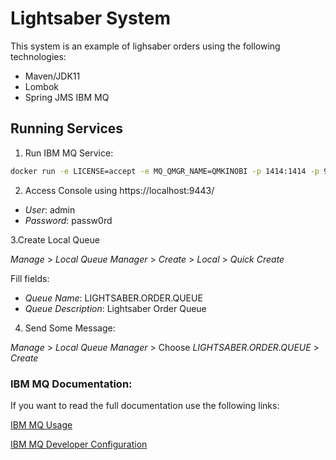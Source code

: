 # Lightsaber System

This system is an example of lighsaber orders using the following technologies:

- Maven/JDK11
- Lombok
- Spring JMS IBM MQ

## Running Services

1. Run IBM MQ Service:

```bash
docker run -e LICENSE=accept -e MQ_QMGR_NAME=QMKINOBI -p 1414:1414 -p 9443:9443 -d ibmcom/mq
```

2. Access Console using https://localhost:9443/

- *User*: admin   
- *Password*: passw0rd 

3.Create Local Queue

*Manage* > *Local Queue Manager* > *Create* >  *Local* > *Quick Create* 

Fill fields:

- *Queue Name*: LIGHTSABER.ORDER.QUEUE 
- *Queue Description*: Lightsaber Order Queue

4. Send Some Message:

*Manage* > *Local Queue Manager* > Choose *LIGHTSABER.ORDER.QUEUE* > *Create*

### IBM MQ Documentation:

If you want to read the full documentation use the following links:

[IBM MQ Usage](https://github.com/ibm-messaging/mq-container/blob/master/docs/usage.md)

[IBM MQ Developer Configuration](https://github.com/ibm-messaging/mq-container/blob/master/docs/developer-config.md)